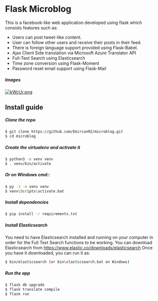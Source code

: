 # Flask Microblog

This is a facebook-like web application developed using flask which consists features such as:

* Users can post tweet-like content.
* User can follow other users and receive their posts in their feed.
* There is foreign language support provided using Flask-Babel.
* Ajax Client Side translation via Microsoft Azure Translator API
* Full-Text Search using Elasticsearch
* Time zone conversion using Flask-Moment
* Password reset email support using Flask-Mail

##### Images

[![kWcUr.png](https://a.imge.to/2019/07/29/kWcUr.png)](https://imge.to/i/kWcUr)


## Install guide

##### Clone the repo

```bash
$ git clone https://github.com/Emircan92/microblog.git
$ cd microblog
```


##### Create the virtualenv and activate it
```bash
$ python3 -m venv venv
$ . venv/bin/activate
```

##### Or on Windows cmd::
```bash
$ py -3 -m venv venv
$ venv\Scripts\activate.bat
```

##### Install dependencies
```bash
$ pip install -r requirements.txt
```
##### Install Elasticsearch
You need to have Elasticsearch installed and running on your computer in order for the Full Text Search functions to be working.
You can download Elasticsearch from https://www.elastic.co/downloads/elasticsearch
Once you have it downloaded, you can run it as:
```bash
$ bin/elasticsearch (or bin\elasticsearch.bat on Windows)
```

##### Run the app
```bash
$ flask db upgrade
$ flask translate compile
$ flask run
```
